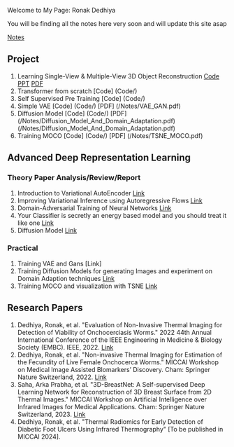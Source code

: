 Welcome to My Page: Ronak Dedhiya

You will be finding all the notes here very soon and will update this site asap

[Notes](/Notes/)

## Project

1. Learning Single-View & Multiple-View 3D Object Reconstruction [Code](Code/) [PPT](/Notes/visionproject.pdf) [PDF](/Notes/visionprojectpaper.pdf) 
2. Transformer from scratch [Code] (Code/)
3. Self Supervised Pre Training [Code] (Code/)
4. Simple VAE [Code] (Code/) [PDF] (/Notes/VAE_GAN.pdf)
5. Diffusion Model [Code] (Code/) [PDF] (/Notes/Diffusion_Model_And_Domain_Adaptation.pdf)(/Notes/Diffusion_Model_And_Domain_Adaptation.pdf)
6. Training MOCO [Code] (Code/) [PDF] (/Notes/TSNE_MOCO.pdf)
   
## Advanced Deep Representation Learning
### Theory Paper Analysis/Review/Report
1. Introduction to Variational AutoEncoder [Link](/Notes/Introduction_to_Variational_AutoEncoder.pdf)
2. Improving Variational Inference using Autoregressive Flows [Link](/Notes/Report_on__Improving_Variational_Inference_using_Autoregressive_Flows__by_Kingma_et_al.pdf)
3. Domain-Adversarial Training of Neural Networks [Link](/Notes/Report_on__Domain_Adversarial_Training_of_Neural_Networks__by_Ganin_et_al.pdf)
4. Your Classifier is secretly an energy based model and you should treat it like one [Link](/Notes/Report_on__Your_Classifier_is_secretly_an_energy_based_model_and_you_should_treat_it_like_one__by_Grathwol_et_al.pdf)
5. Diffusion Model [Link](Notes/DiffusionModel.pdf)

### Practical
1. Training VAE and Gans [Link]
2. Training Diffusion Models for generating Images and experiment on Domain Adaption techniques [Link](/Notes/Diffusion_Model_And_Domain_Adaptation.pdf)
3. Training MOCO and visualization with TSNE [Link](/Notes/TSNE_MOCO.pdf)

## Research Papers

1. Dedhiya, Ronak, et al. "Evaluation of Non-Invasive Thermal Imaging for Detection of Viability of Onchocerciasis Worms." 2022 44th Annual International Conference of the IEEE Engineering in Medicine & Biology Society (EMBC). IEEE, 2022. [Link](https://ieeexplore.ieee.org/abstract/document/9871140/)
2. Dedhiya, Ronak, et al. "Non-invasive Thermal Imaging for Estimation of the Fecundity of Live Female Onchocerca Worms." MICCAI Workshop on Medical Image Assisted Blomarkers’ Discovery. Cham: Springer Nature Switzerland, 2022. [Link](https://link.springer.com/chapter/10.1007/978-3-031-19660-7_10)
3. Saha, Arka Prabha, et al. "3D-BreastNet: A Self-supervised Deep Learning Network for Reconstruction of 3D Breast Surface from 2D Thermal Images." MICCAI Workshop on Artificial Intelligence over Infrared Images for Medical Applications. Cham: Springer Nature Switzerland, 2023. [Link](https://link.springer.com/chapter/10.1007/978-3-031-44511-8_2)
4. Dedhiya, Ronak, et al. "Thermal Radiomics for Early Detection of Diabetic Foot Ulcers Using Infrared Thermography" [To be published in MICCAI 2024].
